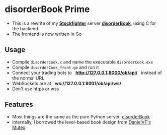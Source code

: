 # disorderBook Prime

* This is a rewrite of my **[Stockfighter](http://stockfighter.io)** server **[disorderBook](https://github.com/fohristiwhirl/disorderBook)**, using C for the backend
* The frontend is now written in Go

## Usage

* Compile `disorderCook.c` and name the executable `disorderCook.exe`
* Compile `disorderCook_front.go` and run it
* Connect your trading bots to &nbsp; **http://127.0.0.1:8000/ob/api/** &nbsp; instead of the normal URL
* WebSockets are at &nbsp; **ws://127.0.0.1:8001/ob/api/ws/**
* Don't use https or wss

## Features

* Most things are the same as the pure Python server, [disorderBook](https://github.com/fohristiwhirl/disorderBook)
* Internally, I borrowed the level-based book design from [DanielVF's Mutex](https://github.com/DanielVF/Mutex).
